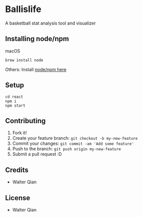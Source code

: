Ballislife
=======================
A basketball stat analysis tool and visualizer

## Installing node/npm
macOS
```
brew install node
```
Others:
Install [node/npm here](https://nodejs.org/en/)

## Setup
```
cd react
npm i
npm start
```

## Contributing
1. Fork it!
2. Create your feature branch: `git checkout -b my-new-feature`
3. Commit your changes: `git commit -am 'Add some feature'`
4. Push to the branch: `git push origin my-new-feature`
5. Submit a pull request :D

## Credits
* Walter Qian

## License
* Walter Qian
